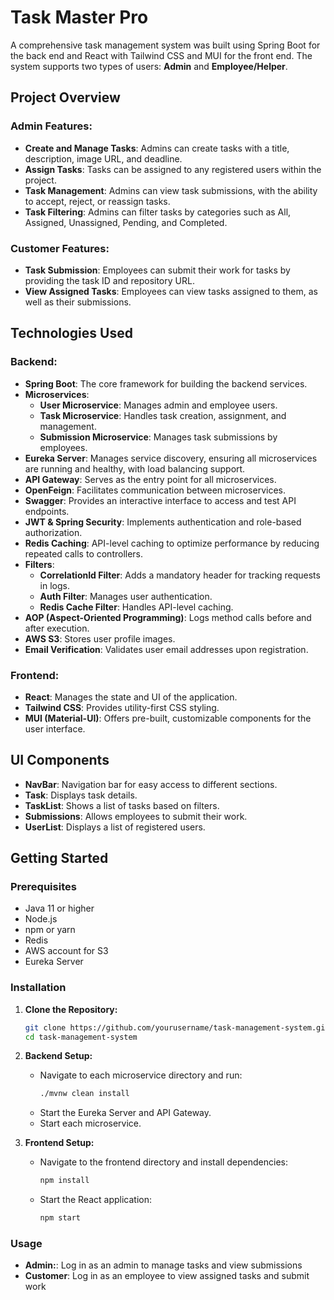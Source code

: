 # Task Master Pro

A comprehensive task management system was built using Spring Boot for the back end and React with Tailwind CSS and MUI for the front end. The system supports two types of users: **Admin** and **Employee/Helper**. 

## Project Overview

### Admin Features:
- **Create and Manage Tasks**: Admins can create tasks with a title, description, image URL, and deadline. 
- **Assign Tasks**: Tasks can be assigned to any registered users within the project.
- **Task Management**: Admins can view task submissions, with the ability to accept, reject, or reassign tasks.
- **Task Filtering**: Admins can filter tasks by categories such as All, Assigned, Unassigned, Pending, and Completed.

### Customer Features:
- **Task Submission**: Employees can submit their work for tasks by providing the task ID and repository URL.
- **View Assigned Tasks**: Employees can view tasks assigned to them, as well as their submissions.

## Technologies Used

### Backend:
- **Spring Boot**: The core framework for building the backend services.
- **Microservices**:
  - **User Microservice**: Manages admin and employee users.
  - **Task Microservice**: Handles task creation, assignment, and management.
  - **Submission Microservice**: Manages task submissions by employees.
- **Eureka Server**: Manages service discovery, ensuring all microservices are running and healthy, with load balancing support.
- **API Gateway**: Serves as the entry point for all microservices.
- **OpenFeign**: Facilitates communication between microservices.
- **Swagger**: Provides an interactive interface to access and test API endpoints.
- **JWT & Spring Security**: Implements authentication and role-based authorization.
- **Redis Caching**: API-level caching to optimize performance by reducing repeated calls to controllers.
- **Filters**:
  - **CorrelationId Filter**: Adds a mandatory header for tracking requests in logs.
  - **Auth Filter**: Manages user authentication.
  - **Redis Cache Filter**: Handles API-level caching.
- **AOP (Aspect-Oriented Programming)**: Logs method calls before and after execution.
- **AWS S3**: Stores user profile images.
- **Email Verification**: Validates user email addresses upon registration.

### Frontend:
- **React**: Manages the state and UI of the application.
- **Tailwind CSS**: Provides utility-first CSS styling.
- **MUI (Material-UI)**: Offers pre-built, customizable components for the user interface.

## UI Components
- **NavBar**: Navigation bar for easy access to different sections.
- **Task**: Displays task details.
- **TaskList**: Shows a list of tasks based on filters.
- **Submissions**: Allows employees to submit their work.
- **UserList**: Displays a list of registered users.

## Getting Started

### Prerequisites
- Java 11 or higher
- Node.js
- npm or yarn
- Redis
- AWS account for S3
- Eureka Server

### Installation

1. **Clone the Repository:**
   ```bash
   git clone https://github.com/yourusername/task-management-system.git
   cd task-management-system
   ```
2. **Backend Setup:**
   - Navigate to each microservice directory and run:
     ```bash
     ./mvnw clean install
      ```
   - Start the Eureka Server and API Gateway.
   - Start each microservice.
     
3. **Frontend Setup:**
   - Navigate to the frontend directory and install dependencies:
     ```bash
     npm install
     ```
   - Start the React application:
     ```bash
     npm start
     ```
### Usage
  - **Admin:**: Log in as an admin to manage tasks and view submissions
  - **Customer**: Log in as an employee to view assigned tasks and submit work



